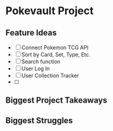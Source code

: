 # Pokevault Project

## Feature Ideas
- [ ] Connect Pokemon TCG API
- [ ] Sort by Card, Set, Type, Etc.
- [ ] Search function
- [ ] User Log In
- [ ] User Collection Tracker
- [ ] 

## Biggest Project Takeaways


## Biggest Struggles